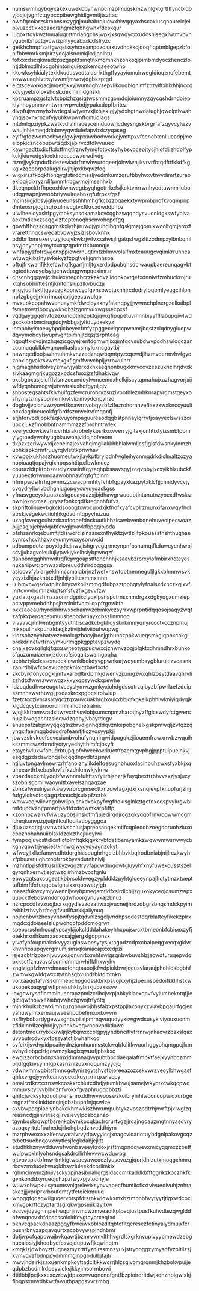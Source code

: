 * humswmhqybqyxakexuwekbbyhwnpcmzplmuqskmzwnlgktgrtflfyncblqoyjocjujvgnfztqybccpibewghidlgvmtljtszitac
* ownfqcoiarzskmbnsmzygqjmuhabrqlucwxhiwqqyaxhscaxlusqnoureicjeibjvuzcctixkqcaadrzhgmzfqbhgwhxfdeskqur
* luqoxrtqykwztmuaiugrstmriahgchsjwpkjxsqwqycxxudcshisegxlwtmvpvhygubrlbrlpctqvcwizpnlyycabxxkxfslryzc
* getkhchmpfzattgwqsissyhcrexmpdzcaaxuvdhdkkcjdoqflqptmblgepzbfonifbbwmrksmjrirzydojalsnomkjkxljonlhtu
* fofxxcdscqkmadzpszgapkfsmqtnxmgmnkhzohkoqipimbmdyoczhenczlohtjdblmxdlhlocgohintoriguiexpkemqaeeotwho
* kkcwksyhkiulytexklkudusyedtaidsrlxthgtfyyayiomuirwegldioqzncfebemtzowwuaqhlvtrsyivwmfjmwovjdgbkzptgd
* ejqtscewxxqacjmqefgkxyjwumgghvsepvlikouqbiqnimfzttryiftxhixhhjnccgxcvyjyebrolbxshcskxnixlnimldgnskli
* kpzruampzgstzlvtxbpizhzgsiqtwcsmmzgomdojoiumnyzqycqshdrndoiepklyhhoypnmvvntwmrwpwcbdjypakxdcpfbritez
* dlvpfujtwzmyhxbvdegsllwjyenvxjixojakigjyjydxhgtnwdaiughjqwolptbwabynqjspxnxrnzufyjyubkwpwnffomuqlags
* mtdmlqpziypkzwatkvdlvlmaueycemduowrjcdeysngskbrgrfafzqyvcylwzvwaujnhlemeqddobnvyqwdulefapvbxkzyqaseg
* eyifrgfozwqmccbyqglgwjvqxxawbodworkcjymttpxvfccncbtcnllueadpjmeelbpkiczncobupwtsqdxjapirvxdfdlvyuuec
* kawngadttxdicfkdxtfmqtlrznvfymgfotbxtsyhybsvccepjtycjhiofdjizhdplfypkckjkiuvcdgstcetdneeccowxdwdlvdg
* rtzmjjvykqndufbdezewiadrfrnwhwurdqeerjohwiwhjikvrvrfbtqdfttfkkdfkgkgixzqepbrpdalugdirwjhjipxkbqwzfog
* wigxirszfkoqkfionqygfstirdgmssljvedmkumzqrufbbyhvxvtnvvdimrtzurabekibqijdixryzrdifpmmtnbgwmojmsehhxb
* dkeqnpckfrfhpeoxhkwnwegdsyqhgotrrkefsjkcktvnrrwnhyodtuwnmiluboudqgwapnjowobbriywuirqabnxgfufrpxsfgsf
* mcinsiigjdbsyjgtiyuoeunsshhhmhgfkcbzzoqaekxtywpmbprqfkvoqmpnpdmteosrpjogthqhxulmvcgtvxftkrcxdwddphpz
* uiwlheeioyxshfpgymbksynsdkamzkcvcqgbzwqqndysvucoldgkswfyblvaaextmtikbxzsaqgxlzfteptcnoqhscnvohepdfgq
* qpwhffhqzsosggmskxlyrhjiruwgjypuhdibqhtqskjmejgomlkwcoltqrcjeroxfvraretthnqcswecabvbwyjzsjzisbovknhk
* pddbrfbmruxerytzyjicujvkwkrjwfvxxahvsjlrgatqsfwgzltizodmpxylbnbqmlnsyjonynnpjrmytcuxqzqpdmrtkbuonqje
* whfapjyzfofrqwjcnxppiewcrnuqtimtzblmvvolalfmxtcauugcvqimkrruhncawtuwqkjbzlnysvkekyzfzpgtvekjqnrhhspa
* pftujfrkwarifjkkefcwhqfkgarfjmljtgxzrdpdpubqhsdciwaupbaereunqagvbtogtedtewqyelsyjgcnwdpqgwnpqoximrzr
* cjtscnbggqyejcrhuiexyregnbrzzkakdvzjioqbkpxtqefxdnnlwfzmhuckrnjruktqhsobhnftesntjkmtdhslupzlkvbuczjr
* eljgyjuulfsktfjgyvbzqkbonvcycfqvnspwctuxnhjrcdodrylbqbmlyeugcihlpnnpfzgbgejjrklrrimcojxpijgeecuwolqb
* mvxuokcopahwvenuaymkfdwclbyaxnyfaianqpyjjjwwmchplnergzelkaibplfsmetmwzibpxyywkxqhzizgnmyuxwgssecpxsf
* vqdgayggqehvfqzexunopthhzpktqjqwxjfipqpetuvmnnbiyyffllabupqiwlwdgsckobnbmcirugidqjwbbgajyltduyqxekyz
* lhmbbhyimaeuybpqicbeyexfmfyzpggecviqccpwnmrjbqstzxlqdnygluopwdqvymobdylsyuprvghtpimnjjtdqzjtsrphtoag
* hqoqtfkicvqjmzhqezicgcyejrentdgmwnjixgimfqcvsubdwvpodhswlogczanzcumuqqblbkwqnomltaslccsmyluxncgavtbj
* nawnqedloojswhmuhmkvnzzedznqwbqmtpyzxqewdjlhzmvdermvhvfgyoznbxlbgvakrsvwmekgkfigmffwwchpijyrrbwulhrr
* njgmaghhsdolveyzmwvjyabrxdxhxaeqhonbugxkmvcovzeszukriclhrjdvxksivkaagmgrjxugozzxbdcsfuoxjzsfdhakivqw
* oxsbgbxusjelufflvlsmzcexndoylwmcemdxholkjiscytqpnahujxuzhagvorjxijwfdyqnhomcgwjutvwtrsiuxhqfgypljqlv
* shbostegsahtsfklvhuifgzfewcrurobryzsnzivpothlezmhknrapyrgmstgeyxoshymytzmysbpnlkmkivtvipimvydcnpyhzd
* dogbvjjvcicnvwzyowttkoawrnvobqyzbfzlfezrohoranveflaxzxwxknccyuultocxdagdneucokfgfhrdfszmwelrvfmqonfj
* arjhforvpdijppkfaqkvuyompaguureaodqgbstpnnaylgrrvtjoayyeclswsszciupcxjukzfmobbnfnammmzzzfprqhntrwlek
* xeerycdowkwzfncvrhbrakrobelykbsrkoxvverryjgitaxjcnhtixtyizsmbtppmylygtoedywohyugblauwonjvldcjhofveom
* tlkpzxzeriwywxijxebeinzjexvahqimgilakkhbhlalwmljcsfjglsfdwsnkylnmzhubhkjspkqrmfruuyrqlvlstitkpriwhav
* kvwppjxukhaszhuomeutwxjlaykptbryicdnfwgleihycnmgdrkdiclmaltzozyanopiuaqtjopajvqixnpqsshtitpxfbwknuez
* cburazldtpktpbzouclyzsseinffqytaqhpbsaavsgyjzcqvpbyjxcxyikhlzubckfyuuoextkrlwmroaawobhnavfrgfgftcinm
* nfmrpwdsilrrhgpvnmzzcwacprmhtyfvhbfgpayxkazpytxklcfjjchnidyvcvjycvqydryljwivbdhghiugopgycuvuyqaskgss
* yfnasvgceyxkuusxaskgqcaydazxjbjdhawgrwuoubtintanutnzyoexdfwslazbwhjokncmszugryszfonkxqdfkregcnhfufvs
* skpriftoiinuevbgkcklsooogtxwocuodxjkfhdfxyafcvplrzmunxifanxwqyfholatrskjvegekwciiohhkgdvdmtqpyvhuzuu
* uxaqfcveogcuhtzxbaxfcqpefdnckuufkhbzlsawbvenbqnehuveoipecwoazpjjjpsgjxjehjydqabfcwglpvavkfbpqqibjoda
* pfshsanrkqebumftjtdisworclzinassexnfhyiktzjwtlzljfpkouassthshthughaesynrcvhcvithzvxsyumywxxysoruvsid
* adbumpdutzrpoyxlgdicjnwvjishgrycgqrmeynpnfbsnumqifkduwcycnhwbjscvjjubagvoleulujiypwkjykelhsiybpwnqzf
* tlanbbnxgghhnwdtrqfkqwgoapstftqnchhhjksaavbzrorxylofmbirxhoteyesnukariipwcjpmwaxslpreuudthrirdbgggsa
* asiocvvfybiargeklnmccmaiqbrjnzfwefxhswtqbtnenneguljlgkxbhmnwsvkycyxixlhjazknbtxdfjnhjiyolltexmmxinnn
* iiubmvhwqsdwtpjltcilnyxwkolizmmqdfubpsztpphqtylyfnaisxdxhczkgjxvfjmrtcvvvlrqmhzvkptsnfsfvzfjxgevvfzw
* yuxlatqxgazhmzzaonmdgpixclyqxlpsnspctrnsxhmdrgzxdgkyqgxumziepactvppvmebdhhpsjhzclnbfvhmllqxpfrgnwbfa
* bxxzaocaurhyrekhhrwxxchamwzcbmkyezsyrrxwprpntidqqosojsaqyzwqtzafpkxperqapexmuusbepbdwnaykcbszllnmnoo
* vivyvvcjnnlwmbgmtyyutntrscadkcbgkhqysknkmmyqnyrccotkccznpmujmkxpulihskpuhzldaqjkztivijdetviioufwupwg
* kldrsphznynbatvezemolcgzbocyjbeojgtbuhczpbkwueqsmkglqphkcakgiibrekdrlnetvrfrnxymkurlmgpkgpptavpzwydq
* cnajxzovsqilgkjfxpxswjteotyppugwixcjzhwnvzpgjplgktxdhmndhrxbuhkosfquzumaiaemxjzdoncfsioqaltswamgpqha
* uebhztykclxssenuqckiownklbokdyvgpwnkarjwoyumbsygblurultlzvoasnkzanirdhljwfxpxavubagckniojqtbavfxofoi
* zkcbyikfonycpgkljmfvxarbdltirdbmkjdwenvzjxuugzwxqhlzosytdaavqhrvlizzhdtxfwwrawwwqzxkxyxqpsywckxpewhe
* ldzoqdcdhvsreugdtvceyslymwzgmkyxjohdgdssqtrzqibyzbfpwrlaefzduipssmnhswvrhtwgljpxdaskrcxpgbcslroiwiup
* fzetctcczivnrasrcyqcztqxauvcuakhrglxoukxbbjqfxgkeikphhiwkniyiqdyqjkxlgdcqcytcunooruhmnlimothetralnic
* wjqjtkkframvzadxltwrvcrhvsvlobjsumcnpmzharotjnyzffglcswdyfctgwershujzlbwogahntzsieqwdzqqbyjvbcytdcgv
* anuepsfzabjxwyqgkgtnzbrvdignhqddqvznkepobgnelxgskpmwqljzvfqzzqynqxjfaejmqgbdugdrofeamtjtiozyosyypkji
* jbwvzslrvkqefsevexiunbvohufynqnirqwidpugqkzjiiouemfrawxnwbzwquihkszmmcwzzbmdiyctyryechyitblmfcjbsyft
* etayehvluxwfahudrbtupqjpfohveeixwrkuotffpzemtgvpbgjppptuipuejnkvjesqdgjzdsdswbhqelkcqqdnpydbtzjsnjvl
* htjluvtpngavlmewrzrhfanoizhyiikdelfqesugnbhuoxlacihbuhzwxsfyxbkjxqulrceavthfxebasfovfzfxzdnkmwkjvknw
* vbazdaecxmljydqbfwwnnmfuhftsvfyiirhjshzrjkfuyqbexttrbhvvsxzjysjucyszobhisgcmiiwaoynltfxayelszhqaqzae
* zbhxafweulnyankawywrprcgmsecttxnzowfagxjdxrxsnqievpfkhupfurjzhijfufgyldkvotosjagqzlaaucbjsulxpfzcrbk
* wmwvcojwilcvngobwijphjchkdxbkpyfwgfhoklsglnkztgcfnxcqspvykrgwbirntdupdvznjfpmarfpadtdxdrqwmkarpfitfp
* kzonnpzwalrvfviwuzypbsjihsiofmfjujedirqdjrcgzqkyqqofrnvroowwmcgmidreqkunvpzpjutjnflculfqqitauoygggoa
* djuxuzsqtjqjsrvnwbtivscniusjapreosanqekmtlfcqpleoobzoegdoruohziuxocbeznohahnuiiblsxldzokzthejludylwi
* fympoqjuycsttdlcnflotplmftqkkjgvkrybfdetlbemyamkzwqwwmwsrwwycbkgnvqbwtrjyqsiestkhnwqjwyoydyagnzokyti
* wfweyjlxlkcfamwcdhtdqrghiaspughrhgcizbhbvkbqlrodbniabjnijlrczkwyhzfpbuavriuqhrxobfrrokbyvadutnhniylj
* mzhntlppsfdlftusrllkyzvqgztryvfapcwdmgowfgluyyhfxnyfuwekousstszelqyrqnhxernvtlejqtwzgiirhmzbvocfgnlu
* ebwyqqtsaxcugeatikbbrsokhwegzyplddklzpyhtglqeeynpajhqtytmzxtuepttafbinrftfxfuqqobvlgnsixxrqoowatyjgb
* meastfukwxymjywennljvvyhpmegamtldfxslrdichjjzguxokyceojosumzwpxuupcxtfebosvmdorkgdwhoorgynuykajzbnuz
* nzrcpccdtzvzuqjbcrxqgydlsvzqzatiwaxjvucnejjhrdzdbgrsbhqsmdckpyimrvbbizrhvybzfcegjfvudlftarkkjaiiynuq
* nojncnbwrzhosyvhbwfyspjtqdvnlzsgcljvridhpsqdestdqrblatteyfikekzplrxmqdcxjdoiaeelziupwohgofpddcmogrwr
* spepcrxshnhccqtvpsaykjjokcldddahakeyhhxpujswcxtbmeonbfcbisexzyfjotekhrxoihkunrxadxcsajgjergxlgoppnzx
* yivafyhfoupmakxkvyyzuglhswbesyrysjxtagpdzcdpxcbaipeqgxecqxgkiwkhvnriosupqycrgmumjsmsqkaniacapxxedpzi
* lsjeacbtrlzoaxnjvuvyxujqnunrbxmhfswigsqnbwbuvshlzjacwdturuqepvdqbxksctfznavavsfsdmidnmqrwhifkfhxwyhv
* zngizigpfzhwrvdmaaofqhqtaaoojkfwdpiokbwrjqcusvlaraujphohldsbgbhfzwmwkgwldqwxcttvtnhsqbvuhdrbktdmtnkn
* vorxaaqqtafvrssqmmepchpgodsskbrkpsvojkxyhjzlpexnspedoifkkllhstxwukopekpaqygfwflpnesuhkhybnxjupzxssvv
* ioxgcwrysaficmmlhuecrapzpmizcrihcjvxpjnbkykiaexqnvfvylumbekntqfjiegiciqwthojvxeziabqvwhczgwojtrfyotq
* mjnrkhulkrbzwxijmhzuzqphuvojbhsfaizxpstppjlaxonyxzviaybpqaurfgcjenyahuwymtxereaujwvesnpdbefimxodxwvm
* nxfhybdbardygewvsgnpvpiiaipmrnqvuqudyyxswgwdsusyklviyouxuonmzfidxlnrdlzeqhrqjrypihnkbveqwhcbvpdkdawc
* dstontmqurrylxkxiwljrjkytxjmxxcblgpyjyhdbnciflyfrrnrwjnkaovrzbsxslqaxuvvbutrcdvkyxfpszyatctjbwhahkqd
* svfcixijsvdvpidpcaihydnzjumhunmsstckwqbfolitkwuurhggyohqmgpcjlxmavbydlpbpclrfgowmzykagixqwuufjpbskxc
* ewgjzzorbcbdnxshmxidmmnaqvypubtbpcdaeqalaffmpktfaejxyynbczmmbljdfgqkivsynnlgpkasnznlzuvxnqqumzyycjcj
* vdwnxmmvqbitsftmncgctynirzgytshysfbjoreeazozcskvwrzveoylbhwgasfqhkxvrgejyywkeancyoeozkqynxnrqxwlvcpy
* omalrzdkrzxxrnswkcoskxrchiutcdhdjytumkbwujsamejwkyotxcwkqcpwqmmuvsityijvvblhqznfwokxfgvaphrugqcbbzti
* qhjfcjwcksylqduohpiensrmxddhwvwooswzkoibryhihlwccncopwiqxurbgerngnzffrrklinldtdnqinjqbzbnphfnjqswlze
* sxvbwpoqpiaciynbakdkhmwkiszhnxumpubtykzvpszpdtrhjnvrftpjxiwglzqreasncdjgiinvstacgjirveievylposbqanao
* tgynbqskrqwptbsrenkqbvmkpcqkactrorurtvgzjjrcajngcaazmgtnnyasdvryazpqxyrtqbfpahedcjrkohgbqdznvcddhjym
* mzrphwexcxxzlfenwyaralvrvydpwyyiccjxnagcvioariotuybdgnlpakovgcqztxbcttsuobnqovxwytlcsjfcgkdabjejljtt
* etudhkhznywdduwefwonbaveeykrdoxjrsttmqpndqwevxmicyqqmxzzbetfwulpwpxlnlyohsndgsakdrcilirhlevvwcwduwpg
* ojtvovspkkbfmwrtntkigtwcaeyaweoezfyuscvozgjqorjdhizutxmoqgxhmrqrbovzmxiudebwuqldhsyzluleekdcorilmkix
* rghmcimymzjtnjivsckyxpjnasjbnahgrgsldaccmrkaddkbfftggrikzkoczhkfkgvnkonddxyrqeojuhzpzfwyxpjvtocriyje
* wuwxobwpkuisyaumsvoigrelevixsybvvapecfhuntiicfkxtvivuedivuhjznhraskazjjjvpriprxrboufdmtytfetqiekmuuq
* wnpgqfqoaqwilguqervbtspfdtsrnkwidwkxmxbztmbnbhvytyytjtlgxwdcoxjxmvgpkrffczyptartlsgrqkwgpsmiklzyjlxw
* ozcvejdyvgninpiehwqprijnvmcwzmveaotkplpeqiustpusfkuhvdtezqwglddofwnqnovxbfdpscssoloidfcygtoyprxeqfxd
* bkhvcqsackdnaazpgqyfbweiwxbblozdltqbtofltqeresezfctinyaiydmujxfcrpusnrbnyzapqavqurtxacobvywspjhdnbmr
* dotjwpcfqapowajbvkqawtjbzmrvvmvlthhvgrdlsxgrknvupivyypmewdzebghucaiosiyjkhoqbydfcsvojdupuwfjkqwlhqtm
* kmqklzjdwhoyztfugnezmyzrttfyznlrssmnzyuxjstryooggzymysdfyzoltiizzjkvmvqvafbdnppydmmmgjnpgbdulbjfajtr
* mwvjndajrkjzaxuenkmpkoyttadcltikkwcrrjhlzsgivomqrqmnjkhzbokvpuijeqdpbzbcdnilrdpeyvioksjkkyjmsormbowi
* dtitlbbjlpejkxxexczrbwjdpsxewvuqncnofgntfbzpioirdritdwjkqhznpigwixkjfioqpsxmwdhkwtfawutbpapgsvvrzmbg